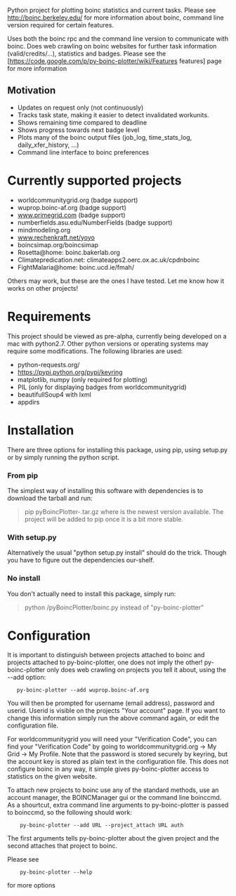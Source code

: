 Python project for plotting boinc statistics and current tasks. Please see http://boinc.berkeley.edu/ for more information about boinc, command line version required for certain features.

Uses both the boinc rpc and the command line version to communicate with boinc. Does web crawling on boinc websites for further task information (valid/credits/...), statistics and badges. Please see the [https://code.google.com/p/py-boinc-plotter/wiki/Features features] page for more information

## Motivation ##
  * Updates on request only (not continuously)
  * Tracks task state, making it easier to detect invalidated workunits.
  * Shows remaining time compared to deadline
  * Shows progress towards next badge level
  * Plots many of the boinc output files (job_log, time_stats_log, daily_xfer_history, ...)
  * Command line interface to boinc preferences

# Currently supported projects #
  * worldcommunitygrid.org (badge support)
  * wuprop.boinc-af.org (badge support)
  * www.primegrid.com (badge support)
  * numberfields.asu.edu/NumberFields (badge support)
  * mindmodeling.org
  * www.rechenkraft.net/yoyo
  * boincsimap.org/boincsimap
  * Rosetta@home: boinc.bakerlab.org
  * Climatepredication.net: climateapps2.oerc.ox.ac.uk/cpdnboinc
  * FightMalaria@home: boinc.ucd.ie/fmah/

Others may work, but these are the ones I have tested. Let me know how it works on other projects!

# Requirements #
This project should be viewed as pre-alpha, currently being developed on a mac with python2.7. Other python versions or operating systems may require some modifications. The following libraries are used:

  * python-requests.org/
  * https://pypi.python.org/pypi/keyring
  * matplotlib, numpy (only required for plotting)
  * PIL (only for displaying badges from worldcommunitygrid)
  * beautifullSoup4 with lxml
  * appdirs

# Installation #
There are three options for installing this package, using pip, using setup.py or by simply running the python script.
### From pip ###
The simplest way of installing this software with dependencies is to download the tarball and run:
> pip pyBoincPlotter-<version>.tar.gz
where <version> is the newest version available. The project will be added to pip once it is a bit more stable.

### With setup.py ###
Alternatively the usual "python setup.py install" should do the trick. Though you have to figure out the dependencies our-shelf.

### No install ###
You don't actually need to install this package, simply run:
> python <path>/pyBoincPlotter/boinc.py
instead of "py-boinc-plotter"

# Configuration #
It is important to distinguish between projects attached to boinc and projects attached to py-boinc-plotter, one does not imply the other! py-boinc-plotter only does web crawling on projects you tell it about, using the --add option:

```
   py-boinc-plotter --add wuprop.boinc-af.org
```

You will then be prompted for username (email address), password and userid. Userid is visible on the projects "Your account" page. If you want to change this information simply run the above command again, or edit the configuration file.

For worldcommunitygrid you will need your "Verification Code", you can find your "Verification Code" by going to worldcommunitygrid.org -> My Grid -> My Profile. Note that the password is stored securely by keyring, but the account key is stored as plain text in the configuration file. This does not configure boinc in any way, it simple gives py-boinc-plotter access to statistics on the given website.

To attach new projects to boinc use any of the standard methods, use an account manager, the BOINCManager gui or the command line boinccmd. As a shourtcut, extra command line arguments to py-boinc-plotter is passed to boinccmd, so the following should work:

```
    py-boinc-plotter --add URL --project_attach URL auth
```

The first arguments tells py-boinc-plotter about the given project and the second attaches that project to boinc.

Please see

```
    py-boinc-plotter --help
```

for more options
